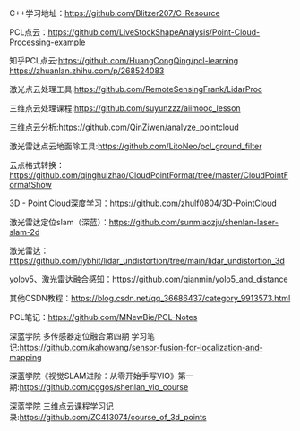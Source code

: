 C++学习地址：https://github.com/Blitzer207/C-Resource

PCL点云：https://github.com/LiveStockShapeAnalysis/Point-Cloud-Processing-example

知乎PCL点云:https://github.com/HuangCongQing/pcl-learning   https://zhuanlan.zhihu.com/p/268524083

激光点云处理工具:https://github.com/RemoteSensingFrank/LidarProc

三维点云处理课程:https://github.com/suyunzzz/aiimooc_lesson

三维点云分析:https://github.com/QinZiwen/analyze_pointcloud

激光雷达点云地面除工具:https://github.com/LitoNeo/pcl_ground_filter

云点格式转换：https://github.com/qinghuizhao/CloudPointFormat/tree/master/CloudPointFormatShow

3D - Point Cloud深度学习：https://github.com/zhulf0804/3D-PointCloud

激光雷达定位slam（深蓝）：https://github.com/sunmiaozju/shenlan-laser-slam-2d

激光雷达：https://github.com/lybhit/lidar_undistortion/tree/main/lidar_undistortion_3d

yolov5、激光雷达融合感知：https://github.com/qianmin/yolo5_and_distance

其他CSDN教程：https://blog.csdn.net/qq_36686437/category_9913573.html

PCL笔记：https://github.com/MNewBie/PCL-Notes

深蓝学院 多传感器定位融合第四期 学习笔记:https://github.com/kahowang/sensor-fusion-for-localization-and-mapping

深蓝学院《视觉SLAM进阶：从零开始手写VIO》第一期:https://github.com/cggos/shenlan_vio_course

深蓝学院 三维点云课程学习记录:https://github.com/ZC413074/course_of_3d_points
